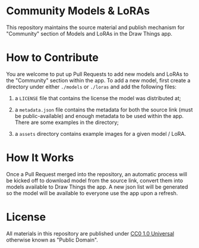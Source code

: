 # Community Models & LoRAs

This repository maintains the source material and publish mechanism for "Community" section of Models and LoRAs in the Draw Things app.

# How to Contribute

You are welcome to put up Pull Requests to add new models and LoRAs to the "Community" section within the app. To add a new model, first create a directory under either `./models` or `./loras` and add the following files:

 1. a `LICENSE` file that contains the license the model was distributed at;

 2. a `metadata.json` file contains the metadata for both the source link (must be public-available) and enough metadata to be used within the app. There are some examples in the directory;

 3. a `assets` directory contains example images for a given model / LoRA.

# How It Works

Once a Pull Request merged into the repository, an automatic process will be kicked off to download model from the source link, convert them into models available to Draw Things the app. A new json list will be generated so the model will be available to everyone use the app upon a refresh.

# License

All materials in this repository are published under [CC0 1.0 Universal](https://creativecommons.org/public-domain/cc0/) otherwise known as "Public Domain".

